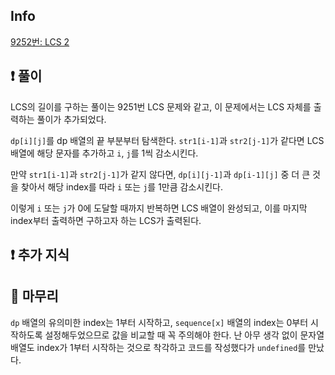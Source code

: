 ## Info

<a href="https://www.acmicpc.net/problem/9252" rel="nofollow">9252번: LCS 2</a>

## ❗ 풀이
LCS의 길이를 구하는 풀이는 9251번 LCS 문제와 같고, 이 문제에서는 LCS 자체를 출력하는 풀이가 추가되었다.

`dp[i][j]`를 dp 배열의 끝 부분부터 탐색한다. `str1[i-1]`과 `str2[j-1]`가 같다면 LCS 배열에 해당 문자를 추가하고 `i`, `j`를 1씩 감소시킨다.

만약 `str1[i-1]`과 `str2[j-1]`가 같지 않다면, `dp[i][j-1]`과 `dp[i-1][j]` 중 더 큰 것을 찾아서 해당 index를 따라 `i` 또는 `j`를 1만큼 감소시킨다.

이렇게 `i` 또는 `j`가 0에 도달할 때까지 반복하면 LCS 배열이 완성되고, 이를 마지막 index부터 출력하면 구하고자 하는 LCS가 출력된다.

## ❗ 추가 지식


## 🙂 마무리
`dp` 배열의 유의미한 index는 1부터 시작하고, `sequence[x]` 배열의 index는 0부터 시작하도록 설정해두었으므로 값을 비교할 때 꼭 주의해야 한다. 난 아무 생각 없이 문자열 배열도 index가 1부터 시작하는 것으로 착각하고 코드를 작성했다가 `undefined`를 만났다.